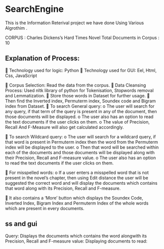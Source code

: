 # SearchEngine
This is the Information Reterival project we have done Using Various Algrothim .

 CORPUS : Charles Dickens’s Hard Times Novel
 Total Documents in Corpus : 10


## Explanation of Process:
 Technology used for logic: Python
 Technology used for GUI: Eel, Html, Css, JavaScript

  Corpus Selection: Read the data from the corpus.
  Data Cleansing Process: Used nltk library of python for
Tokenisation, Stopwords removal and Lemmatization.
  Store those words in Dataset for further usage.
  Then find the Inverted index, Permuterm index, Soundex code
and Bigram index from Dataset.
  To search General query:
o The user will search for any query, if that term of the
query is present in any of the document, then those
documents will be displayed.
o The user also has an option to read the text documents if
the user clicks on them. 
o The value of Precision, Recall And F-Measure will also
get calculated accordingly.


  To search Wildcard query:
o The user will search for a wildcard query, if that word is
present in Permuterm index then the word from the
Permuterm index will be displayed to the user. 
o Then that word will be searched within each of the
documents and those documents will be displayed along
with their Precision, Recall and F-measure value. 
o The user also has an option to read the text documents if
the user clicks on them. 

  For misspelled words:
o If a user enters a misspelled word that is not present in
the novel’s chapter, then using Edit distance the user will
be suggested the correct word and will display the
documents which contains that word along with its
Precision, Recall and F-measure.

 It also contains a ‘More’ button which displays the Soundex
Code, Inverted Index, Bigram Index and Permuterm Index of
the whole words which are present in every documents.

## ss and gui
 Query:
 Displays the documents which contains the word alongwith its Precision, Recall and F-measure value:
 Displaying documents to read:
